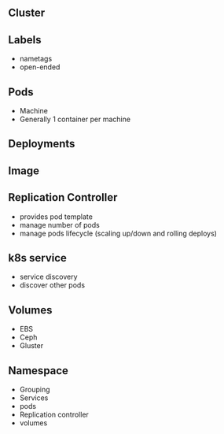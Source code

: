 ## Cluster

## Labels

- nametags
- open-ended

## Pods

- Machine
- Generally 1 container per machine

## Deployments

## Image

## Replication Controller

- provides pod template
- manage number of pods
- manage pods lifecycle (scaling up/down and rolling deploys)

## k8s service

- service discovery
- discover other pods

## Volumes

- EBS
- Ceph
- Gluster

## Namespace

- Grouping
- Services
- pods
- Replication controller
- volumes
